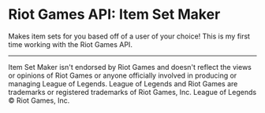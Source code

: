 # Riot Games API: Item Set Maker
Makes item sets for you based off of a user of your choice!
This is my first time working with the Riot Games API.

---

Item Set Maker isn't endorsed by Riot Games and doesn't reflect the views or opinions of Riot Games or anyone officially involved in producing or managing League of Legends. League of Legends and Riot Games are trademarks or registered trademarks of Riot Games, Inc. League of Legends © Riot Games, Inc.
